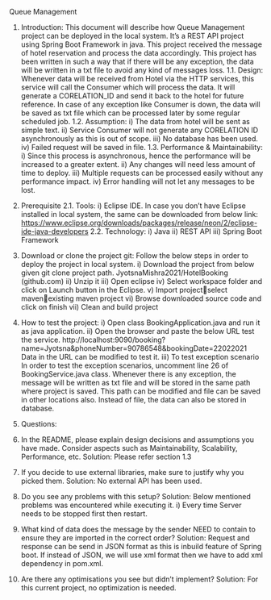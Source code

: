 Queue Management
1.	Introduction:
This document will describe how Queue Management project can be deployed in the local system. It’s a REST API project using Spring Boot Framework in java. This project received the message of hotel reservation and process the data accordingly. This project has been written in such a way that if there will be any exception, the data will be written in a txt file to avoid any kind of messages loss.
1.1.	Design:
Whenever data will be received from Hotel via the HTTP services, this service will call the Consumer which will process the data. It will generate a CORELATION_ID and send it back to the hotel for future reference. In case of any exception like Consumer is down, the data will be saved as txt file which can be processed later by some regular scheduled job.
1.2.	Assumption:
i)	The data from hotel will be sent as simple text.
ii)	Service Consumer will not generate any CORELATION ID asynchronously as this is out of scope.
iii)	No database has been used.
iv)	Failed request will be saved in file.
1.3.	Performance & Maintainability:
i)	Since this process is asynchronous, hence the performance will be increased to a greater extent.
ii)	Any changes will need less amount of time to deploy.
iii)	Multiple requests can be processed easily without any performance impact.
iv)	Error handling will not let any messages to be lost.
2.	Prerequisite
2.1.	Tools:
i)	Eclipse IDE. In case you don’t have Eclipse installed in local system, the same can be downloaded from below link:
https://www.eclipse.org/downloads/packages/release/neon/2/eclipse-ide-java-developers
2.2.	Technology:
i)	Java
ii)	REST API
iii)	Spring Boot Framework
3.	Download or clone the project git: 
Follow the below steps in order to deploy the project in local system.
i)	Download the project from below given git clone project path.
JyotsnaMishra2021/HotelBooking (github.com)
ii)	Unzip it
iii)	Open eclipse
iv)	Select workspace folder and click on Launch button in the Eclipse.
v)	Import projectselect mavenexisting maven project
vi)	Browse downloaded source code and click on finish
vii)	Clean and build project

3.	How to test the project:
i)	Open class BookingApplication.java and run it as java application.
ii)	Open the browser and paste the below URL test the service.
http://localhost:9090/booking?name=Jyotsna&phoneNumber=90786548&bookingDate=22022021
Data in the URL can be modified to test it.
iii)	To test exception scenario 
In order to test the exception scenarios, uncomment line 26 of BookingService.java class. Whenever there is any exception, the message will be written as txt file and will be stored in the same path where project is saved. This path can be modified and file can be saved in other locations also. Instead of file, the data can also be stored in database.

4.	Questions:
1.	In the README, please explain design decisions and assumptions you have made. Consider aspects such as Maintainability, Scalability, Performance, etc.
Solution: Please refer section 1.3
2.	If you decide to use external libraries, make sure to justify why you picked them. 
Solution: No external API has been used.
3.	Do you see any problems with this setup? 
Solution: Below mentioned problems was encountered while executing it.
i)	Every time Server needs to be stopped first then restart. 
4.	What kind of data does the message by the sender NEED to contain to ensure they are imported in the correct order? 
Solution: Request and response can be send in JSON format as this is inbuild feature of Spring boot. If instead of JSON, we will use xml format then we have to add xml dependency in pom.xml.
5. Are there any optimisations you see but didn’t implement?
Solution: For this current project, no optimization is needed.


